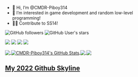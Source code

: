 - 👋 Hi, I’m @CMDR-Piboy314
- 👀 I’m interested in game development and random low-level programming!
- 👨‍💻 Contribute to SS14!


![GitHub followers](https://img.shields.io/github/followers/CMDR-Piboy314?style=social)
![GitHub User's stars](https://img.shields.io/github/stars/CMDR-Piboy314?style=social)
<!--![Visits](https://visitor-badge-reloaded.herokuapp.com/badge?page_id=CMDR-Piboy314&color=2bbc8a)-->
![](https://img.shields.io/badge/OS-Linux-informational?style=flat&logo=linux&logoColor=white&color=2bbc8a)
![](https://img.shields.io/badge/Editor-Neovim-informational?style=flat&logo=neovim&logoColor=white&color=2bbc8a)
![](https://img.shields.io/badge/Code-C-informational?style=flat&logo=c&logoColor=white&color=2bbc8a)
![](https://img.shields.io/badge/Tools-Github-informational?style=flat&logo=github&logoColor=white&color=2bbc8a)


<a href="https://github.com/CMDR-Piboy314/CMDR-Piboy314">
	<img align="center"
		 src="https://github-readme-stats.vercel.app/api/top-langs/?username=CMDR-Piboy314&langs_count=3&theme=radical&hide=makefile"/>
	<!-- &layout=compact -->
</a>
<a href="https://github.com/CMDR-Piboy314/CMDR-Piboy314">
	<img align="center"
		 src="https://github-readme-stats.vercel.app/api?username=CMDR-Piboy314&show_icons=true&line_height=27&theme=radical&count_private=true" alt="CMDR-Piboy314's GitHub Stats"/>
</a>
<a href="https://github.com/CMDR-Piboy314/windwOS">
	<img align="center"
		 src="https://github-readme-stats.vercel.app/api/pin/?username=CMDR-Piboy314&repo=windwOS&show_icons=true&theme=radical" />
</a>
</a>
<a href="https://github.com/CMDR-Piboy314/Raycaster">
  <img align="center"
	   src="https://github-readme-stats.vercel.app/api/pin/?username=CMDR-Piboy314&repo=Raycaster&show_icons=true&theme=radical" />
</a>

<h2><a href="https://skyline.github.com/CMDR-Piboy314/2022" title="2022 Github Skyline">My 2022 Github Skyline</a></h2>

<!---
CMDR-Piboy314/CMDR-Piboy314 is a ✨ special ✨ repository because its `README.md` (this file) appears on your GitHub profile.
You can click the Preview link to take a look at your changes.
--->
